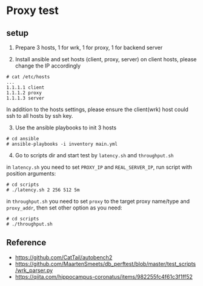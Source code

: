 # Proxy test

## setup

1. Prepare 3 hosts, 1 for wrk, 1 for proxy, 1 for backend server

2. Install ansible and set hosts (client, proxy, server) on client hosts, please change the IP accordingly

```
# cat /etc/hosts
...
1.1.1.1 client
1.1.1.2 proxy
1.1.1.3 server
```

In addition to the hosts settings, please ensure the client(wrk) host could ssh to all hosts by ssh key.

3. Use the ansible playbooks to init 3 hosts

```
# cd ansible
# ansible-playbooks -i inventory main.yml
```

4. Go to scripts dir and start test by `latency.sh` and `throughput.sh`

in `latency.sh` you need to set `PROXY_IP` and `REAL_SERVER_IP`, run script with position arguments:

```
# cd scripts
# ./latency.sh 2 256 512 5m
```

in `throughput.sh` you need to set `proxy` to the target proxy name/type and `proxy_addr`, then set other option as you need:

```
# cd scripts
# ./throughput.sh
```

## Reference

* https://github.com/CatTail/autobench2
* https://github.com/MaartenSmeets/db_perftest/blob/master/test_scripts/wrk_parser.py
* https://qiita.com/hippocampus-coronatus/items/982255fc4f61c3f1ff52

